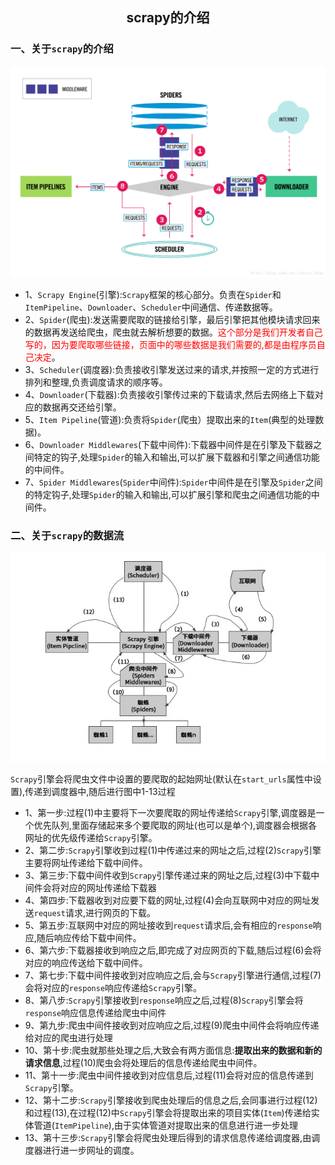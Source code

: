 ## <center>scrapy的介绍</center>


### 一、关于`scrapy`的介绍

![scrapy架构图](./source/images/scrapy架构图.png)

* 1、`Scrapy Engine`(引擎):`Scrapy`框架的核心部分。负责在`Spider`和`ItemPipeline`、`Downloader`、`Scheduler`中间通信、传递数据等。
* 2、`Spider`(爬虫):发送需要爬取的链接给引擎，最后引擎把其他模块请求回来的数据再发送给爬虫，爬虫就去解析想要的数据。<font color="#f00">这个部分是我们开发者自己写的，因为要爬取哪些链接，页面中的哪些数据是我们需要的,都是由程序员自己决定</font>。
* 3、`Scheduler`(调度器):负责接收引擎发送过来的请求,并按照一定的方式进行排列和整理,负责调度请求的顺序等。
* 4、`Downloader`(下载器):负责接收引擎传过来的下载请求,然后去网络上下载对应的数据再交还给引擎。
* 5、`Item Pipeline`(管道):负责将`Spider`(爬虫）提取出来的`Item`(典型的处理数据)。
* 6、`Downloader Middlewares`(下载中间件):下载器中间件是在引擎及下载器之间特定的钩子,处理`Spider`的输入和输出,可以扩展下载器和引擎之间通信功能的中间件。
* 7、`Spider Middlewares`(`Spider`中间件):`Spider`中间件是在引擎及`Spider`之间的特定钩子,处理`Spider`的输入和输出,可以扩展引擎和爬虫之间通信功能的中间件。

### 二、关于`scrapy`的数据流

![流程图](./source/images/流程图.jpg)

  `Scrapy`引擎会将爬虫文件中设置的要爬取的起始网址(默认在`start_urls`属性中设置),传递到调度器中,随后进行图中1-13过程

* 1、第一步:过程(1)中主要将下一次要爬取的网址传递给`Scrapy`引擎,调度器是一个优先队列,里面存储起来多个要爬取的网址(也可以是单个),调度器会根据各网址的优先级传递给`Scrapy`引擎。
* 2、第二步:`Scrapy`引擎收到过程(1)中传递过来的网址之后,过程(2)`Scrapy`引擎主要将网址传递给下载中间件。
* 3、第三步:下载中间件收到`Scrapy`引擎传递过来的网址之后,过程(3)中下载中间件会将对应的网址传递给下载器
* 4、第四步:下载器收到对应要下载的网址,过程(4)会向互联网中对应的网址发送`request`请求,进行网页的下载。
* 5、第五步:互联网中对应的网址接收到`request`请求后,会有相应的`response`响应,随后响应传给下载中间件。
* 6、第六步:下载器接收到响应之后,即完成了对应网页的下载,随后过程(6)会将对应的响应传送给下载中间件。
* 7、第七步:下载中间件接收到对应响应之后,会与`Scrapy`引擎进行通信,过程(7)会将对应的`response`响应传递给`Scrapy`引擎。
* 8、第八步:`Scrapy`引擎接收到`response`响应之后,过程(8)`Scrapy`引擎会将`response`响应信息传递给爬虫中间件
* 9、第九步:爬虫中间件接收到对应响应之后,过程(9)爬虫中间件会将响应传递给对应的爬虫进行处理
* 10、第十步:爬虫就那些处理之后,大致会有两方面信息:**提取出来的数据和新的请求信息**,过程(10)爬虫会将处理后的信息传递给爬虫中间件。
* 11、第十一步:爬虫中间件接收到对应信息后,过程(11)会将对应的信息传递到`Scrapy`引擎。
* 12、第十二步:`Scrapy`引擎接收到爬虫处理后的信息之后,会同事进行过程(12)和过程(13),在过程(12)中`Scrapy`引擎会将提取出来的项目实体(`Item`)传递给实体管道(`ItemPipeline`),由于实体管道对提取出来的信息进行进一步处理
* 13、第十三步:`Scrapy`引擎会将爬虫处理后得到的请求信息传递给调度器,由调度器进行进一步网址的调度。
